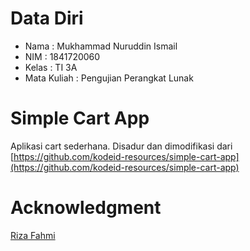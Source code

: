 # Data Diri
 * Nama : Mukhammad Nuruddin Ismail
* NIM : 1841720060
* Kelas : TI 3A
* Mata Kuliah : Pengujian Perangkat Lunak


# Simple Cart App
Aplikasi cart sederhana. Disadur dan dimodifikasi dari [https://github.com/kodeid-resources/simple-cart-app](https://github.com/kodeid-resources/simple-cart-app)

# Acknowledgment
[Riza Fahmi](https://github.com/rizafahmi)

